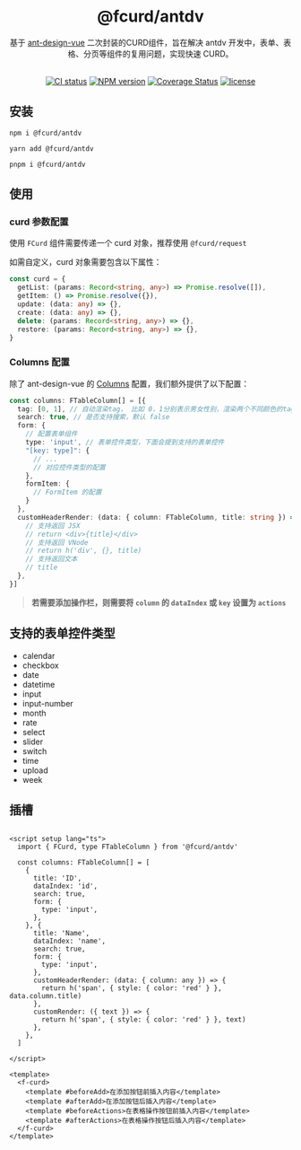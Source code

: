 <div align="center">

[//]: # (  <img alt="Owner avatar" src="https://vue-styled-components.com/logo.png" width="220px" />)
  <h1>@fcurd/antdv</h1>
  基于 <a href="https://github.com/vueComponent/ant-design-vue" target="_blank">ant-design-vue</a> 二次封装的CURD组件，旨在解决 antdv 开发中，表单、表格、分页等组件的复用问题，实现快速 CURD。

  <br>
  <br>

[![CI status][github-action-image]][github-action-url]
[![NPM version][npm-version]][npm-url]
[![Coverage Status][coverage]][codecov-url]
[![license][license]][license-url]

[github-action-image]: https://github.com/fcurd/antdv/workflows/Code%20Check/badge.svg
[github-action-url]: https://github.com/fcurd/antdv/actions/workflows/code-check.yml
[npm-version]: https://img.shields.io/npm/v/%40fcurd%2Fantdv
[npm-bundle-size]: https://img.shields.io/bundlephobia/minzip/%40fcurd%2Fantdv
[npm-url]: http://npmjs.org/package/@fcurd/antdv
[coverage]: https://coveralls.io/repos/github/fcurd/antdv/badge.svg?branch=main
[codecov-url]: https://coveralls.io/github/fcurd/antdv?branch=main
[license]: https://img.shields.io/github/license/fcurd/antdv
[license-url]: https://github.com/fcurd/antdv?tab=Apache-2.0-1-ov-file#readme
</div>

## 安装

```shell
npm i @fcurd/antdv
```

```shell
yarn add @fcurd/antdv
```

```shell
pnpm i @fcurd/antdv
```

## 使用

### curd 参数配置

使用 `FCurd` 组件需要传递一个 curd 对象，推荐使用 `@fcurd/request`

如需自定义，curd 对象需要包含以下属性：

```ts
const curd = {
  getList: (params: Record<string, any>) => Promise.resolve([]),
  getItem: () => Promise.resolve({}),
  update: (data: any) => {},
  create: (data: any) => {},
  delete: (params: Record<string, any>) => {},
  restore: (params: Record<string, any>) => {},
}
```

### Columns 配置

除了 ant-design-vue 的 [Columns](https://www.antdv.com/components/table-cn#column) 配置，我们额外提供了以下配置：

```ts
const columns: FTableColumn[] = [{
  tag: [0, 1], // 自动渲染tag， 比如 0，1分别表示男女性别，渲染两个不同颜色的tag，也可以传递对象自定义tag颜色 { 0: red, 1: blue }
  search: true, // 是否支持搜索，默认 false
  form: {
    // 配置表单组件
    type: 'input', // 表单控件类型，下面会提到支持的表单控件
    "[key: type]": {
      // ...
      // 对应控件类型的配置
    },
    formItem: {
      // FormItem 的配置
    }
  },
  customHeaderRender: (data: { column: FTableColumn, title: string }) => {
    // 支持返回 JSX
    // return <div>{title}</div>
    // 支持返回 VNode
    // return h('div', {}, title)
    // 支持返回文本
    // title
  },
}]
```

> **若需要添加操作栏，则需要将 `column` 的 `dataIndex` 或 `key` 设置为 `actions`**

## 支持的表单控件类型

- calendar
- checkbox
- date
- datetime
- input
- input-number
- month
- rate
- select
- slider
- switch
- time
- upload
- week

## 插槽

```vue

<script setup lang="ts">
  import { FCurd, type FTableColumn } from '@fcurd/antdv'

  const columns: FTableColumn[] = [
    {
      title: 'ID',
      dataIndex: 'id',
      search: true,
      form: {
        type: 'input',
      },
    }, {
      title: 'Name',
      dataIndex: 'name',
      search: true,
      form: {
        type: 'input',
      },
      customHeaderRender: (data: { column: any }) => {
        return h('span', { style: { color: 'red' } }, data.column.title)
      },
      customRender: ({ text }) => {
        return h('span', { style: { color: 'red' } }, text)
      },
    },
  ]

</script>

<template>
  <f-curd>
    <template #beforeAdd>在添加按钮前插入内容</template>
    <template #afterAdd>在添加按钮后插入内容</template>
    <template #beforeActions>在表格操作按钮前插入内容</template>
    <template #afterActions>在表格操作按钮后插入内容</template>
  </f-curd>
</template>
```
